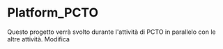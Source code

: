 # Platform_PCTO

Questo progetto verrà svolto durante l'attività di PCTO in parallelo con le altre attività.
Modifica